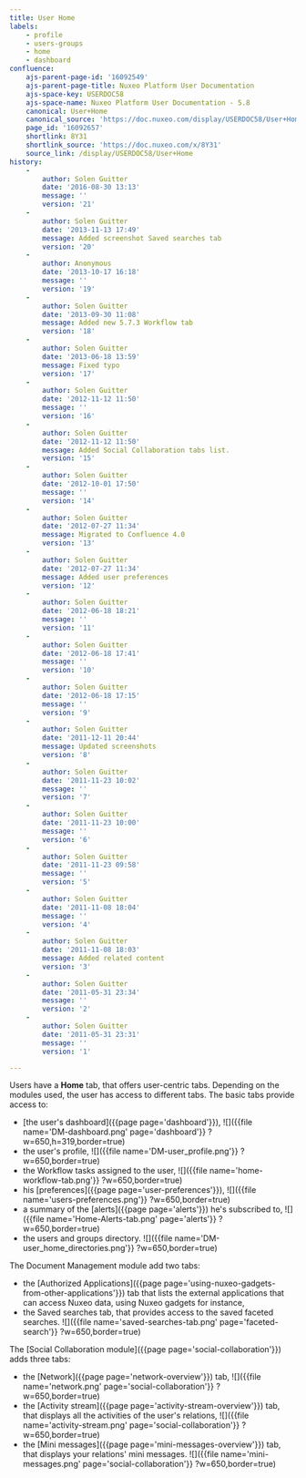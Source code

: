 ```yaml
---
title: User Home
labels:
    - profile
    - users-groups
    - home
    - dashboard
confluence:
    ajs-parent-page-id: '16092549'
    ajs-parent-page-title: Nuxeo Platform User Documentation
    ajs-space-key: USERDOC58
    ajs-space-name: Nuxeo Platform User Documentation - 5.8
    canonical: User+Home
    canonical_source: 'https://doc.nuxeo.com/display/USERDOC58/User+Home'
    page_id: '16092657'
    shortlink: 8Y31
    shortlink_source: 'https://doc.nuxeo.com/x/8Y31'
    source_link: /display/USERDOC58/User+Home
history:
    - 
        author: Solen Guitter
        date: '2016-08-30 13:13'
        message: ''
        version: '21'
    - 
        author: Solen Guitter
        date: '2013-11-13 17:49'
        message: Added screenshot Saved searches tab
        version: '20'
    - 
        author: Anonymous
        date: '2013-10-17 16:18'
        message: ''
        version: '19'
    - 
        author: Solen Guitter
        date: '2013-09-30 11:08'
        message: Added new 5.7.3 Workflow tab
        version: '18'
    - 
        author: Solen Guitter
        date: '2013-06-18 13:59'
        message: Fixed typo
        version: '17'
    - 
        author: Solen Guitter
        date: '2012-11-12 11:50'
        message: ''
        version: '16'
    - 
        author: Solen Guitter
        date: '2012-11-12 11:50'
        message: Added Social Collaboration tabs list.
        version: '15'
    - 
        author: Solen Guitter
        date: '2012-10-01 17:50'
        message: ''
        version: '14'
    - 
        author: Solen Guitter
        date: '2012-07-27 11:34'
        message: Migrated to Confluence 4.0
        version: '13'
    - 
        author: Solen Guitter
        date: '2012-07-27 11:34'
        message: Added user preferences
        version: '12'
    - 
        author: Solen Guitter
        date: '2012-06-18 18:21'
        message: ''
        version: '11'
    - 
        author: Solen Guitter
        date: '2012-06-18 17:41'
        message: ''
        version: '10'
    - 
        author: Solen Guitter
        date: '2012-06-18 17:15'
        message: ''
        version: '9'
    - 
        author: Solen Guitter
        date: '2011-12-11 20:44'
        message: Updated screenshots
        version: '8'
    - 
        author: Solen Guitter
        date: '2011-11-23 10:02'
        message: ''
        version: '7'
    - 
        author: Solen Guitter
        date: '2011-11-23 10:00'
        message: ''
        version: '6'
    - 
        author: Solen Guitter
        date: '2011-11-23 09:58'
        message: ''
        version: '5'
    - 
        author: Solen Guitter
        date: '2011-11-08 18:04'
        message: ''
        version: '4'
    - 
        author: Solen Guitter
        date: '2011-11-08 18:03'
        message: Added related content
        version: '3'
    - 
        author: Solen Guitter
        date: '2011-05-31 23:34'
        message: ''
        version: '2'
    - 
        author: Solen Guitter
        date: '2011-05-31 23:31'
        message: ''
        version: '1'

---
```

Users have a **Home** tab, that offers user-centric tabs. Depending on the modules used, the user has access to different tabs. The basic tabs provide access to:

*   [the user's dashboard]({{page page='dashboard'}}),
    ![]({{file name='DM-dashboard.png' page='dashboard'}} ?w=650,h=319,border=true)
*   the user's profile,
    ![]({{file name='DM-user_profile.png'}} ?w=650,border=true)
*   the Workflow tasks assigned to the user,
    ![]({{file name='home-workflow-tab.png'}} ?w=650,border=true)
*   his [preferences]({{page page='user-preferences'}}),
    ![]({{file name='users-preferences.png'}} ?w=650,border=true)
*   a summary of the [alerts]({{page page='alerts'}}) he's subscribed to,
    ![]({{file name='Home-Alerts-tab.png' page='alerts'}} ?w=650,border=true)
*   the users and groups directory.
    ![]({{file name='DM-user_home_directories.png'}} ?w=650,border=true)

The Document Management module add two tabs:

*   the [Authorized Applications]({{page page='using-nuxeo-gadgets-from-other-applications'}}) tab that lists the external applications that can access Nuxeo data, using Nuxeo gadgets for instance,
*   the Saved searches tab, that provides access to the saved faceted searches.
    ![]({{file name='saved-searches-tab.png' page='faceted-search'}} ?w=650,border=true)

The [Social Collaboration module]({{page page='social-collaboration'}}) adds three tabs:

*   the [Network]({{page page='network-overview'}}) tab,
    ![]({{file name='network.png' page='social-collaboration'}} ?w=650,border=true)
*   the [Activity stream]({{page page='activity-stream-overview'}}) tab, that displays all the activities of the user's relations,
    ![]({{file name='activity-stream.png' page='social-collaboration'}} ?w=650,border=true)
*   the [Mini messages]({{page page='mini-messages-overview'}}) tab, that displays your relations' mini messages.
    ![]({{file name='mini-messages.png' page='social-collaboration'}} ?w=650,border=true)

&nbsp;